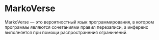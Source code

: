 # MarkoVerse
MarkoVerse — это вероятностный язык программирования, в котором программы являются сочетаниями правил перезаписи, а инференс выполняется при помощи распространения ограничений.
